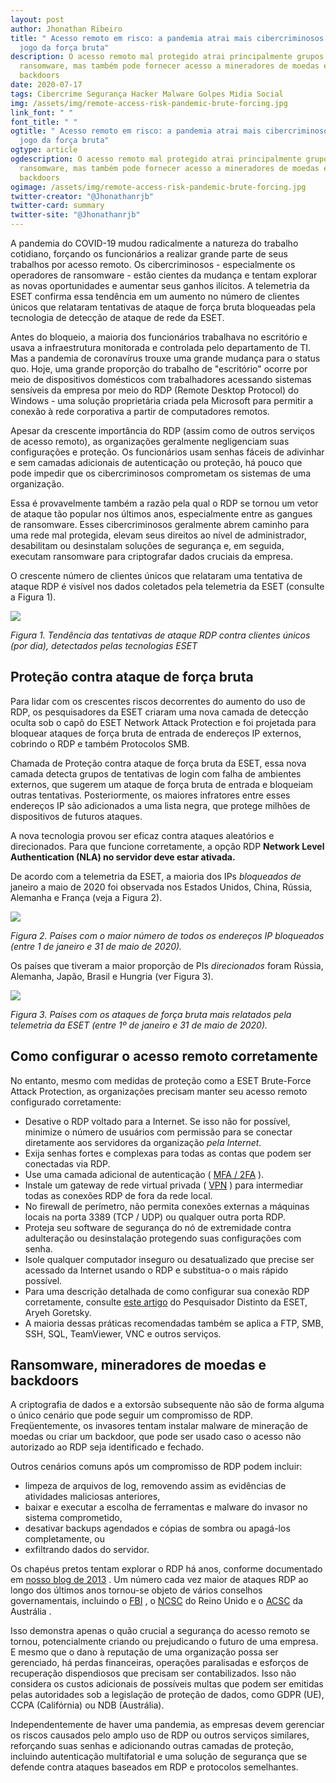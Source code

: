 ```yaml
---
layout: post
author: Jhonathan Ribeiro
title: " Acesso remoto em risco: a pandemia atrai mais cibercriminosos para o
  jogo da força bruta"
description: O acesso remoto mal protegido atrai principalmente grupos de
  ransomware, mas também pode fornecer acesso a mineradores de moedas e
  backdoors
date: 2020-07-17
tags: Cibercrime Segurança Hacker Malware Golpes Midia Social
img: /assets/img/remote-access-risk-pandemic-brute‑forcing.jpg
link_font: " "
font_title: " "
ogtitle: " Acesso remoto em risco: a pandemia atrai mais cibercriminosos para o
  jogo da força bruta"
ogtype: article
ogdescription: O acesso remoto mal protegido atrai principalmente grupos de
  ransomware, mas também pode fornecer acesso a mineradores de moedas e
  backdoors
ogimage: /assets/img/remote-access-risk-pandemic-brute‑forcing.jpg
twitter-creator: "@Jhonathanrjb"
twitter-card: summary
twitter-site: "@Jhonathanrjb"
---
```

A pandemia do COVID-19 mudou radicalmente a natureza do trabalho cotidiano, forçando os funcionários a realizar grande parte de seus trabalhos por acesso remoto. Os cibercriminosos - especialmente os operadores de ransomware - estão cientes da mudança e tentam explorar as novas oportunidades e aumentar seus ganhos ilícitos. A telemetria da ESET confirma essa tendência em um aumento no número de clientes únicos que relataram tentativas de ataque de força bruta bloqueadas pela tecnologia de detecção de ataque de rede da ESET.

Antes do bloqueio, a maioria dos funcionários trabalhava no escritório e usava a infraestrutura monitorada e controlada pelo departamento de TI. Mas a pandemia de coronavírus trouxe uma grande mudança para o status quo. Hoje, uma grande proporção do trabalho de "escritório" ocorre por meio de dispositivos domésticos com trabalhadores acessando sistemas sensíveis da empresa por meio do RDP (Remote Desktop Protocol) do Windows - uma solução proprietária criada pela Microsoft para permitir a conexão à rede corporativa a partir de computadores remotos.

Apesar da crescente importância do RDP (assim como de outros serviços de acesso remoto), as organizações geralmente negligenciam suas configurações e proteção. Os funcionários usam senhas fáceis de adivinhar e sem camadas adicionais de autenticação ou proteção, há pouco que pode impedir que os cibercriminosos comprometam os sistemas de uma organização.

Essa é provavelmente também a razão pela qual o RDP se tornou um vetor de ataque tão popular nos últimos anos, especialmente entre as gangues de ransomware. Esses cibercriminosos geralmente abrem caminho para uma rede mal protegida, elevam seus direitos ao nível de administrador, desabilitam ou desinstalam soluções de segurança e, em seguida, executam ransomware para criptografar dados cruciais da empresa.

O crescente número de clientes únicos que relataram uma tentativa de ataque RDP é visível nos dados coletados pela telemetria da ESET (consulte a Figura 1).

[![](https://www.welivesecurity.com/wp-content/uploads/2020/06/Figure-1.-Remote-access-at-risk-COVID-19-brute-force-attacks-150x150.png)](https://www.welivesecurity.com/wp-content/uploads/2020/06/Figure-1.-Remote-access-at-risk-COVID-19-brute-force-attacks.png)

*Figura 1. Tendência das tentativas de ataque RDP contra clientes únicos (por dia), detectados pelas tecnologias ESET*

## Proteção contra ataque de força bruta

Para lidar com os crescentes riscos decorrentes do aumento do uso de RDP, os pesquisadores da ESET criaram uma nova camada de detecção oculta sob o capô do ESET Network Attack Protection e foi projetada para bloquear ataques de força bruta de entrada de endereços IP externos, cobrindo o RDP e também Protocolos SMB.

Chamada de Proteção contra ataque de força bruta da ESET, essa nova camada detecta grupos de tentativas de login com falha de ambientes externos, que sugerem um ataque de força bruta de entrada e bloqueiam outras tentativas. Posteriormente, os maiores infratores entre esses endereços IP são adicionados a uma lista negra, que protege milhões de dispositivos de futuros ataques.

A nova tecnologia provou ser eficaz contra ataques aleatórios e direcionados. Para que funcione corretamente, a opção RDP **Network Level Authentication (NLA) no servidor deve estar ativada.**

De acordo com a telemetria da ESET, a maioria dos IPs *bloqueados de* janeiro a maio de 2020 foi observada nos Estados Unidos, China, Rússia, Alemanha e França (veja a Figura 2).

[![](https://www.welivesecurity.com/wp-content/uploads/2020/06/Figure-2.-Remote-access-at-risk-COVID-19-brute-force-attacks-150x150.png)](https://www.welivesecurity.com/wp-content/uploads/2020/06/Figure-2.-Remote-access-at-risk-COVID-19-brute-force-attacks.png)

*Figura 2. Países com o maior número de todos os endereços IP bloqueados (entre 1 de janeiro e 31 de maio de 2020).*

Os países que tiveram a maior proporção de PIs *direcionados* foram Rússia, Alemanha, Japão, Brasil e Hungria (ver Figura 3).

[![](https://www.welivesecurity.com/wp-content/uploads/2020/06/Figure-3.-Remote-access-at-risk-COVID-19-brute-force-attacks-150x150.png)](https://www.welivesecurity.com/wp-content/uploads/2020/06/Figure-3.-Remote-access-at-risk-COVID-19-brute-force-attacks.png)

*Figura 3. Países com os ataques de força bruta mais relatados pela telemetria da ESET (entre 1º de janeiro e 31 de maio de 2020).*

## Como configurar o acesso remoto corretamente

No entanto, mesmo com medidas de proteção como a ESET Brute-Force Attack Protection, as organizações precisam manter seu acesso remoto configurado corretamente:

* Desative o RDP voltado para a Internet. Se isso não for possível, minimize o número de usuários com permissão para se conectar diretamente aos servidores da organização *pela Internet.*
* Exija senhas fortes e complexas para todas as contas que podem ser conectadas via RDP.
* Use uma camada adicional de autenticação ( [MFA / 2FA](https://www.welivesecurity.com/2020/03/19/work-home-improve-security-mfa/) ).
* Instale um gateway de rede virtual privada ( [VPN](https://www.welivesecurity.com/2020/03/18/work-home-how-set-up-vpn/) ) para intermediar todas as conexões RDP de fora da rede local.
* No firewall de perímetro, não permita conexões externas a máquinas locais na porta 3389 (TCP / UDP) ou qualquer outra porta RDP.
* Proteja seu software de segurança do nó de extremidade contra adulteração ou desinstalação protegendo suas configurações com senha.
* Isole qualquer computador inseguro ou desatualizado que precise ser acessado da Internet usando o RDP e substitua-o o mais rápido possível.
* Para uma descrição detalhada de como configurar sua conexão RDP corretamente, consulte [este artigo](https://www.welivesecurity.com/2019/12/17/bluekeep-time-disconnect-rdp-internet/) do Pesquisador Distinto da ESET, Aryeh Goretsky.
* A maioria dessas práticas recomendadas também se aplica a FTP, SMB, SSH, SQL, TeamViewer, VNC e outros serviços.

## Ransomware, mineradores de moedas e backdoors

A criptografia de dados e a extorsão subsequente não são de forma alguma o único cenário que pode seguir um compromisso de RDP. Freqüentemente, os invasores tentam instalar malware de mineração de moedas ou criar um backdoor, que pode ser usado caso o acesso não autorizado ao RDP seja identificado e fechado.

Outros cenários comuns após um compromisso de RDP podem incluir:

* limpeza de arquivos de log, removendo assim as evidências de atividades maliciosas anteriores,
* baixar e executar a escolha de ferramentas e malware do invasor no sistema comprometido,
* desativar backups agendados e cópias de sombra ou apagá-los completamente, ou
* exfiltrando dados do servidor.

Os chapéus pretos tentam explorar o RDP há anos, conforme documentado em [nosso blog de 2013](https://www.welivesecurity.com/2013/09/16/remote-desktop-rdp-hacking-101-i-can-see-your-desktop-from-here/) . Um número cada vez maior de ataques RDP ao longo dos últimos anos tornou-se objeto de vários conselhos governamentais, incluindo o [FBI](https://www.ic3.gov/media/2018/180927.aspx) , o [NCSC](https://www.ncsc.gov.uk/guidance/protecting-your-organisation-ransomware) do Reino Unido e o [ACSC](https://www.cyber.gov.au/news/patch-to-protect-your-business) da Austrália .

Isso demonstra apenas o quão crucial a segurança do acesso remoto se tornou, potencialmente criando ou prejudicando o futuro de uma empresa. E mesmo que o dano à reputação de uma organização possa ser gerenciado, há perdas financeiras, operações paralisadas e esforços de recuperação dispendiosos que precisam ser contabilizados. Isso não considera os custos adicionais de possíveis multas que podem ser emitidas pelas autoridades sob a legislação de proteção de dados, como GDPR (UE), CCPA (Califórnia) ou NDB (Austrália).

Independentemente de haver uma pandemia, as empresas devem gerenciar os riscos causados ​​pelo amplo uso de RDP ou outros serviços similares, reforçando suas senhas e adicionando outras camadas de proteção, incluindo autenticação multifatorial e uma solução de segurança que se defende contra ataques baseados em RDP e protocolos semelhantes.